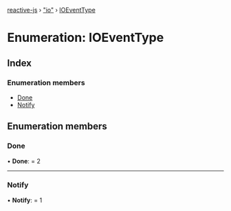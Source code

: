 [reactive-js](../README.md) › ["io"](../modules/_io_.md) › [IOEventType](_io_.ioeventtype.md)

# Enumeration: IOEventType

## Index

### Enumeration members

* [Done](_io_.ioeventtype.md#done)
* [Notify](_io_.ioeventtype.md#notify)

## Enumeration members

###  Done

• **Done**: = 2

___

###  Notify

• **Notify**: = 1
